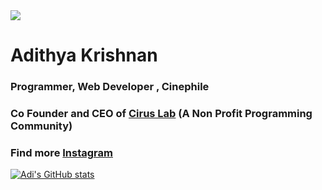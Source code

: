 
<img src="https://github.com/fal3n-4ngel/fal3n-4ngel/blob/main/intro.jpg">

# Adithya Krishnan

### Programmer, Web Developer , Cinephile
### Co Founder and CEO of [Cirus Lab](https://github.com/orgs/CIRUS-LAB) (A Non Profit Programming Community)
### Find more [Instagram](https://www.instagram.com/fal3n.4ngel?utm_medium=copy_link)


[![Adi's GitHub stats](https://github-readme-stats.vercel.app/api?username=fal3n-4ngel)](https://github.com/anuraghazra/github-readme-stats)

